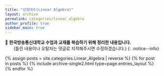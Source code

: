 ```yaml
---
title: "선형대수(Linear Algebra)"
layout: archive
permalink: categories/linear_algebra
author_profile: true
sidebar_main: true
---
```


📝 **한국방송통신대학교 수업과 교재를 복습하기 위해 정리한 내용입니다.**
<br>
　　(틀린 내용이나 오탈자는 댓글로 지적해주시면 수정하겠습니다.)
{: .notice--info}

{% assign posts = site.categories.Linear_Algebra | reverse %}
{% for post in posts %} {% include archive-single2.html type=page.entries_layout %} {% endfor %}